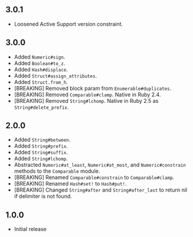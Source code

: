 ## 3.0.1

* Loosened Active Support version constraint.


## 3.0.0

* Added `Numeric#sign`.
* Added `Boolean#to_z`.
* Added `Hash#displace`.
* Added `Struct#assign_attributes`.
* Added `Struct.from_h`.
* [BREAKING] Removed block param from `Enumerable#duplicates`.
* [BREAKING] Removed `Comparable#clamp`.  Native in Ruby 2.4.
* [BREAKING] Removed `String#lchomp`.  Native in Ruby 2.5 as
  `String#delete_prefix`.


## 2.0.0

* Added `String#between`.
* Added `String#prefix`.
* Added `String#suffix`.
* Added `String#lchomp`.
* Abstracted `Numeric#at_least`, `Numeric#at_most`, and
  `Numeric#constrain` methods to the `Comparable` module.
* [BREAKING] Renamed `Comparable#constrain` to `Comparable#clamp`.
* [BREAKING] Renamed `Hash#set!` to `Hash#put!`.
* [BREAKING] Changed `String#after` and `String#after_last` to return
  nil if delimiter is not found.


## 1.0.0

* Initial release
